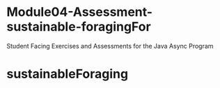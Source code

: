 # Module04-Assessment-sustainable-foragingFor
Student Facing Exercises and Assessments for the Java Async Program
# sustainableForaging
